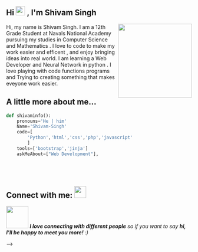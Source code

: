 <h2> Hi <img src="https://github.com/Sd-Shivam/Sd-Shivam/blob/main/Hi.gif" width="25px"> , I'm Shivam Singh</h2>

<img align='right' src='https://github.com/Sd-Shivam/Sd-Shivam/blob/main/master.png' width='200"'>

Hi, my name is Shivam Singh. I am a 12th Grade Student at Navals National  Academy pursuing my studies in Computer Science and Mathematics . I love to code to make my work easier and efficent , and enjoy bringing ideas into real world. I am learning a Web Developer and Neural Network in python . I love playing with code functions programs and Trying to creating something that makes eveyone work easier.

## A little more about me...  
```python code
def shivaminfo():
    pronouns='He | him'
    Name='Shivam-Singh'
    code=[
        'Python','html','css','php','javascript'
        ]
    tools=['bootstrap','jinja']
    askMeAbout=["Web Development"],


```


## Connect with me: <img src="https://user-images.githubusercontent.com/53649201/99296951-8ef68900-286d-11eb-9bf3-fdb6cf13b585.gif" height="32px" style="padding-top: 50px;">
<img src="https://media.giphy.com/media/LnQjpWaON8nhr21vNW/giphy.gif" width="60"> <em><b>I love connecting with different people</b> so if you want to say <b>hi, I'll be happy to meet you more!</b> :)</em>

<!-- - 👋 Hi, I’m Shiva
- 👀 I’m interested in AI
- 🌱 I’m currently learning Python 
- 💞️ I’m looking to collaborate on any AI Project to learn with u all
- 📫 How to reach me sd.shivam.00@gmail.com

<!---
Sd-Shivam/Sd-Shivam is a ✨ special ✨ repository because its `README.md` (this file) appears on your GitHub profile.
You can click the Preview link to take a look at your changes.
---> -->

